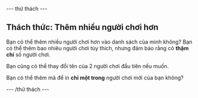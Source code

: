 \--- thử thách \---

## Thách thức: Thêm nhiều người chơi hơn

Bạn có thể thêm nhiều người chơi hơn vào danh sách của mình không? Bạn có thể thêm bao nhiêu người chơi tùy thích, nhưng đảm bảo rằng có **thậm chí** số người chơi.

Bạn cũng có thể thay đổi tên của 2 người chơi đầu tiên nếu muốn.

Bạn có thể thêm mã để in **chỉ một trong** người chơi mới của bạn không?

\--- /thử thách \---